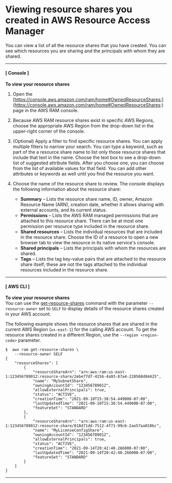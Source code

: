 # Viewing resource shares you created in AWS Resource Access Manager<a name="working-with-sharing-view-rs"></a>

You can view a list of all the resource shares that you have created\. You can see which resources you are sharing and the principals with whom they are shared\.

------
#### [ Console ]

**To view your resource shares**

1. Open the [https://console.aws.amazon.com/ram/home#OwnedResourceShares:](https://console.aws.amazon.com/ram/home#OwnedResourceShares:) page in the AWS RAM console\.

1. Because AWS RAM resource shares exist in specific AWS Regions, choose the appropriate AWS Region from the drop\-down list in the upper\-right corner of the console\.

1. \(Optional\) Apply a filter to find specific resource shares\. You can apply multiple filters to narrow your search\. You can type a keyword, such as part of the a resource share name to list only those resource shares that include that text in the name\. Choose the text box to see a drop\-down list of suggested attribute fields\. After you choose one, you can choose from the list of available values for that field\. You can add other attributes or keywords as well until you find the resource you want\.

1. Choose the name of the resource share to review\. The console displays the following information about the resource share:
   + **Summary** – Lists the resource share name, ID, owner, Amazon Resource Name \(ARN\), creation date, whether it allows sharing with external accounts, and its current status\.
   + **Permissions** – Lists the AWS RAM managed permissions that are attached to this resource share\. There can be at most one permission per resource type included in the resource share\. 
   + **Shared resources** – Lists the individual resources that are included in the resource share\. Choose the ID of a resource to open a new browser tab to view the resource in its native service's console\.
   + **Shared principals** – Lists the principals with whom the resources are shared\.
   + **Tags** – Lists the tag key\-value pairs that are attached to the resource share itself; these are not the tags attached to the individual resources included in the resource share\.

------
#### [ AWS CLI ]

**To view your resource shares**  
You can use the [get\-resource\-shares](https://docs.aws.amazon.com/cli/latest/reference/ram/get-resource-shares.html) command with the parameter `--resource-owner` set to `SELF` to display details of the resource shares created in your AWS account\.

The following example shows the resource shares that are shared in the current AWS Region \(`us-east-1`\) for the calling AWS account\. To get the resource shares created in a different Region, use the `--region <region-code>` parameter\.

```
$  aws ram get-resource-shares \
    --resource-owner SELF
{
    "resourceShares": [
        {
            "resourceShareArn": "arn:aws:ram:us-east-1:123456789012:resource-share/2ebe77d7-4156-4a93-87a4-228568d04425",
            "name": "MySubnetShare",
            "owningAccountId": "123456789012",
            "allowExternalPrincipals": true,
            "status": "ACTIVE",
            "creationTime": "2021-09-10T15:38:54.449000-07:00",
            "lastUpdatedTime": "2021-09-10T15:38:54.449000-07:00",
            "featureSet": "STANDARD"
        },
        {
            "resourceShareArn": "arn:aws:ram:us-east-1:123456789012:resource-share/818d71dd-7512-4f71-99c6-2ae57aa010bc",
            "name": "MyLicenseConfigShare",
            "owningAccountId": "123456789012",
            "allowExternalPrincipals": true,
            "status": "ACTIVE",
            "creationTime": "2021-09-14T20:42:40.266000-07:00",
            "lastUpdatedTime": "2021-09-14T20:42:40.266000-07:00",
            "featureSet": "STANDARD"
        }
    ]
}
```

------